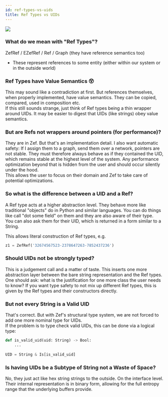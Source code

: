 ```yaml
---
id: ref-types-vs-uids
title: Ref Types vs UIDs
---
```


  
  
![](fc87ffa7e4ee65cee0d4cb153ca31aed9546aad7eac03e064bee314fb500300e.png)  
  
### What do we mean with "Ref Types"?   
ZefRef / EZefRef / Ref / Graph (they have reference semantics too)  
- These represent references to some entity (either within our system or in the outside world)  
  
  
### Ref Types have Value Semantics 😲  
This may sound like a contradiction at first. But references themselves, when properly implemented, have value semantics. They can be copied, compared, used in composition etc.  
If this still  sounds strange, just think of Ref types being a thin wrapper around UIDs. It may be easier to digest that UIDs (like strings) obey value semantics.  
  
  
### But are Refs not wrappers around pointers (for performance)?  
They are in Zef. But that's an implementation detail. I also want automatic safety: If I assign them to a graph, send them over a network, pointers are not stable. They must therefore always behave as if they contained the UID, which remains stable at the highest level of the system. Any performance optimization beyond that is hidden from the user and should occur silently under the hood.  
This allows the user to focus on their domain and Zef to take care of potential optimizations.  
  
  
### So what is the difference between a UID and a Ref?  
A Ref type acts at a higher abstraction level. They behave more like traditional "objects" do in Python and similar languages. You can do things like call "dot some field" on them and they are also aware of their type.  
You can also ask them for their UID, which is returned in a form similar to a String.  
  
This allows literal construction of Ref types, e.g.  
```python  
z1 = ZefRef('32674567523-2378647263-7852437236')  
```  
  
  
### Should UIDs not be strongly typed?  
This is a judgement call and a matter of taste. This inserts one more abstraction layer between the bare string representation and the Ref types.   
One should ask: what is the justification for one more class the user needs to know? If you want type safety to not mix up different Ref types, this is given by the Ref types and their constructors directly.  
  
  
### But not every String is a Valid UID  
That's correct. But with Zef's structural type system, we are not forced to add one more nominal type for UIDs.  
If the problem is to type check valid UIDs, this can be done via a logical type:  
```python  
def is_valid_uid(uid: String) -> Bool:  
	...  
  
UID = String & Is[is_valid_uid]  
```  
  
  
### Is having UIDs be a Subtype of String not a Waste of Space?  
No, they just act like hex string strings to the outside. On the interface level. Their internal representation is in binary form, allowing for the full entropy range that the underlying buffers provide.  
